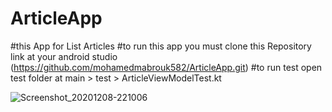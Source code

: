 # ArticleApp
#this App for List Articles 
#to run this app you must clone this Repository link at your android studio (https://github.com/mohamedmabrouk582/ArticleApp.git)
#to run test open test folder at main > test > ArticleViewModelTest.kt 



![Screenshot_20201208-221006](https://user-images.githubusercontent.com/22790640/101536447-af17f480-39a2-11eb-921b-197377013bb6.png)
